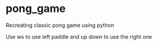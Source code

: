 # pong_game
Recreating classic pong game using python


Use ws to use left paddle and up down to use the right one
